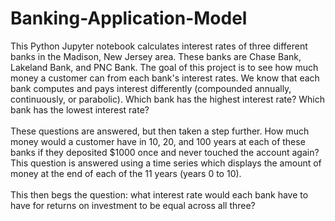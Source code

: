 # Banking-Application-Model
This Python Jupyter notebook calculates interest rates of three different banks in the Madison, New Jersey area. These banks are Chase Bank, Lakeland Bank, and PNC Bank. The goal of this project is to see how much money a customer can from each bank's interest rates. We know that each bank computes and pays interest differently (compounded annually, continuously, or parabolic). Which bank has the highest interest rate? Which bank has the lowest interest rate?<br>
<br>
These questions are answered, but then taken a step further. How much money would a customer have in 10, 20, and 100 years at each of these banks if they deposited $1000 once and never touched the account again?  This question is answered using a time series which displays the amount of money at the end of each of the 11 years (years 0 to 10).<br>
<br>
This then begs the question: what interest rate would each bank have to have for returns on investment to be equal across all three?

